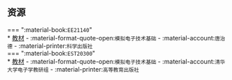 ## 资源  
=== ":material-book:`EE21140`"  
    * [教材](https://api.ecylt.top/v1/lanzou_link?url=https://cqu-openlib.lanzout.com/ic5uY291d02d&type=down) - :material-format-quote-open:`模拟电子技术基础` - :material-account:`唐治德` - :material-printer:`科学出版社`  
=== ":material-book:`EST20300`"  
    * [教材](https://api.ecylt.top/v1/lanzou_link?url=https://cqu-openlib.lanzout.com/iPL9A28y5flg&type=down) - :material-format-quote-open:`模拟电子技术基础` - :material-account:`清华大学电子学教研组` - :material-printer:`高等教育出版社`  